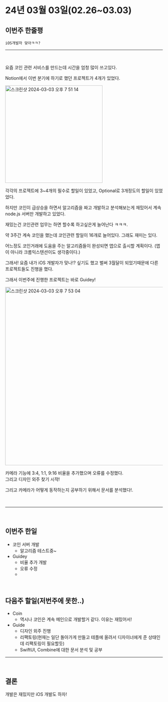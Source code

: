 # 24년 03월 03일(02.26~03.03)

## **이번주 한줄평**
```
iOS개발자 맞아ㅋㅋ? 
```
---
<br/>

요즘 코인 관련 서비스를 만드는데 시간을 엄청 많이 쓰고있다.  

Notion에서 이번 분기에 하기로 했던 프로젝트가 4개가 있었다.  

<img width="311" alt="스크린샷 2024-03-03 오후 7 51 14" src="https://github.com/brody424/TIL/assets/15370950/7938ae09-d82c-4d9c-931c-8f81bd7d2d12">

각각의 프로젝트에 3~4개의 필수로 할일이 있었고, Optional로 3개정도의 할일이 있었었다.  

하지만 코인이 급상승을 하면서 알고리즘을 짜고 개발하고 분석해보는게 재밌어서 계속 node.js 서버만 개발하고 있었다.  

재밌는건 코인관련 업무는 하면 할수록 하고싶은게 늘어난다 ㅋㅋㅋ.

약 3주간 계속 코인을 했는데 코인관련 할일이 16개로 늘어있다. 그래도 재미는 있다.  

어느정도 코인거래에 도움을 주는 알고리즘들이 완성되면 앱으로 출시할 계획이다. (앱이 아니라 크롬익스텐션이도 생각중이다.)

그래서! 요즘 내가 iOS 개발자가 맞나!? 싶기도 했고 벌써 3월달이 되었기때문에 다른 프로젝트들도 진행을 했다.  

그래서 이번주에 진행한 프로젝트는 바로 Guidey!

<img width="569" alt="스크린샷 2024-03-03 오후 7 53 04" src="https://github.com/brody424/TIL/assets/15370950/8aed6003-3f03-46bc-a466-9c6225668042">

카메라 기능에 3:4, 1:1, 9:16 비율을 추가했으며 오류를 수정했다.  
그리고 디자인 외주 찾기 시작! 

그리고 카메라가 어떻게 동작하는지 공부하기 위해서 문서를 분석했다!.

<br/>

---

<br/>

## 이번주 한일
- 코인 서버 개발
    - 알고리즘 테스트중~
- Guidey
    - 비율 추가 개발
    - 오류 수정
    - 

<br/>

## 다음주 할일(저번주에 못한..)
- Coin
    - 역시나 코인은 계속 메인으로 개발할거 같다. 이유는 재밌어서!
- Guide
    - 디자인 외주 진행
    - 리팩토링(현재는 일단 돌아가게 만들고 테플에 올려서 디자이너에게 준 상태인데 리팩토링이 필요할듯)
    - SwiftUI, Combine에 대한 문서 분석 및 공부

---

<br/>

## 결론
개발은 재밌지만 iOS 개발도 하자!
